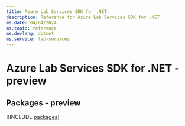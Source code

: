```yaml
---
title: Azure Lab Services SDK for .NET
description: Reference for Azure Lab Services SDK for .NET
ms.date: 04/04/2024
ms.topic: reference
ms.devlang: dotnet
ms.service: lab-services
---
```

# Azure Lab Services SDK for .NET - preview
## Packages - preview
[!INCLUDE [packages](lab-services-index.md)]
